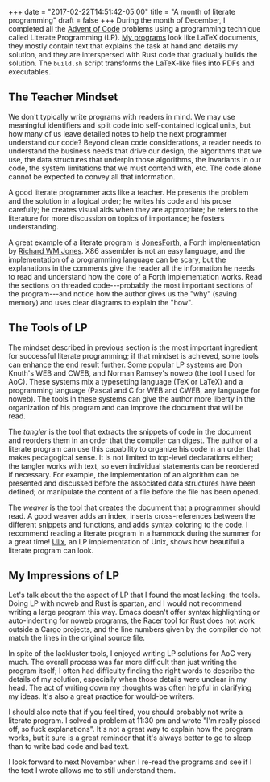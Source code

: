 +++
date = "2017-02-22T14:51:42-05:00"
title = "A month of literate programming"
draft = false
+++
During the month of December, I completed all the [Advent of Code](http://adventofcode.com/2016) problems using a programming technique called Literate Programming (LP).  [My programs](https://github.com/gnuvince/advent-of-code-2016) look like LaTeX documents, they mostly contain text that explains the task at hand and details my solution, and they are interspersed with Rust code that gradually builds the solution.  The `build.sh` script transforms the LaTeX-like files into PDFs and executables.

## The Teacher Mindset

We don't typically write programs with readers in mind.  We may use meaningful identifiers and split code into self-contained logical units, but how many of us leave detailed notes to help the next programmer understand our code?  Beyond clean code considerations, a reader needs to understand the business needs that drive our design, the algorithms that we use, the data structures that underpin those algorithms, the invariants in our code, the system limitations that we must contend with, etc.  The code alone cannot be expected to convey all that information.

A good literate programmer acts like a teacher.  He presents the problem and the solution in a logical order; he writes his code and his prose carefully; he creates visual aids when they are appropriate; he refers to the literature for more discussion on topics of importance; he fosters understanding.

A great example of a literate program is  [JonesForth](http://git.annexia.org/?p=jonesforth.git;a=blob;f=jonesforth.S;h=45e6e854a5d2a4c3f26af264dfce56379d401425;hb=66c56998125f3ac265a3a1df9821fd52cfeee8cc), a Forth implementation by [Richard WM Jones](https://rwmj.wordpress.com/2010/08/07/jonesforth-git-repository/).  X86 assembler is not an easy language, and the implementation of a programming language can be scary, but the explanations in the comments give the reader all the information he needs to read and understand how the core of a Forth implementation works.  Read the sections on threaded code---probably the most important sections of the program---and notice how the author gives us the "why" (saving memory) and uses clear diagrams to explain the "how".

## The Tools of LP

The mindset described in previous section is the most important ingredient for successful literate programming; if that mindset is achieved, some tools can enhance the end result further.  Some popular LP systems are Don Knuth's WEB and CWEB, and Norman Ramsey's noweb (the tool I used for AoC).  These systems mix a typesetting language (TeX or LaTeX) and a programming language (Pascal and C for WEB and CWEB, any language for noweb).  The tools in these systems can give the author more liberty in the organization of his program and can improve the document that will be read.

The *tangler* is the tool that extracts the snippets of code in the document and reorders them in an order that the compiler can digest.  The author of a literate program can use this capability to organize his code in an order that makes pedagogical sense.  It is not limited to top-level declarations either; the tangler works with text, so even individual statements can be reordered if necessary.  For example, the implementation of an algorithm can be presented and discussed before the associated data structures have been defined; or manipulate the content of a file before the file has been opened.

The *weaver* is the tool that creates the document that a programmer should read.  A good weaver adds an index, inserts cross-references between the different snippets and functions, and adds syntax coloring to the code.  I recommend reading a literate program in a hammock during the summer for a great time!  [Ulix](http://www.ulixos.org/doc/ulix-book-0.13.pdf), an LP implementation of Unix, shows how beautiful a literate program can look.


## My Impressions of LP

Let's talk about the the aspect of LP that I found the most lacking: the tools.  Doing LP with noweb and Rust is spartan, and I would not recommend writing a large program this way.  Emacs doesn't offer syntax highlighting or auto-indenting for noweb programs, the Racer tool for Rust does not work outside a Cargo projects, and the line numbers given by the compiler do not match the lines in the original source file.

In spite of the lackluster tools, I enjoyed writing LP solutions for AoC very much.  The overall process was far more difficult than just writing the program itself; I often had difficulty finding the right words to describe the details of my solution, especially when those details were unclear in my head.  The act of writing down my thoughts was often helpful in clarifying my ideas.  It's also a great practice for would-be writers.

I should also note that if you feel tired, you should probably not write a literate program.  I solved a problem at 11:30 pm and wrote "I'm really pissed off, so fuck explanations".  It's not a great way to explain how the program works, but it sure is a great reminder that it's always better to go to sleep than to write bad code and bad text.

I look forward to next November when I re-read the programs and see if I the text I wrote allows me to still understand them.
